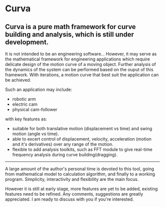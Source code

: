 # Curva

Curva is a pure math framework for curve building and analysis, which is still under development.
----
It is not intended to be an engineering software... However, it may serve as the mathematical framework for engineering applications which require delicate design of the motion curve of a moving object. Further analysis of the dynamics of the system can be performed based on the ouput of this framework. With iterations, a motion curve that best suit the application can be achieved.
  
  Such an application may include:
- robotic arm
- electric cam
- physical cam-follower

with key features as:
- suitable for both translative motion (displacement vs time) and swing motion (angle vs time).
- able to excert control of displacement, velocity, acceleration (motion and it's derivatives) over any range of the motion.
- flexible to add analysis toolkits, such as FFT module to give real-time frequency analysis during curve building(dragging). 
----
A large amount of the author's personal time is devoted to this tool, going from mathematical model to calculation algorithm, and finally to a working program. Simplicity, interactivity and flexibility are the main focus. 

However it is still at early stage, more features are yet to be added, existing features need to be refined. Any comments, suggestions are greatly appreciated. I am ready to discuss with you if you're interested.

